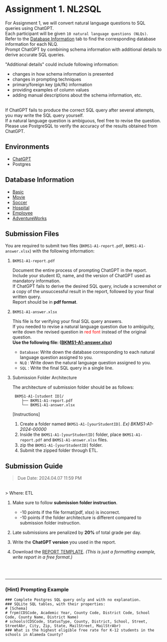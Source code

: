 # Assignment 1. NL2SQL

For Assignment 1, we will convert natural language questions to SQL queries using ChatGPT. <br/>
Each participant will be given `10 natural language questions (NLQs)`. <br/>
Refer to the [Database Information](#database-information) tab to find the corresponding database information for each NLQ. <br/>
Prompt ChatGPT by combining schema information with additional details to derive accurate SQL queries. <br/>

"Additional details" could include following information:
- changes in how schema information is presented
- changes in prompting techniques
- primary/foreign key (pk/fk) information 
- providing examples of column values 
- adding manual descriptions about the schema information, etc.

<br/>
If ChatGPT fails to produce the correct SQL query after several attempts, you may write the SQL query yourself. <br/>
If a natural language question is ambiguous, feel free to revise the question. <br/>
Please use PostgreSQL to verify the accuracy of the results obtained from ChatGPT.

## Environments
- [ChatGPT](https://chat.openai.com/)
- Postgres



## Database Information
- [Basic]()
- [Movie]()
- [Soccer]()
- [Hospital]()
- [Employee]()
- [AdventureWorks]()



## Submission Files
You are required to submit two files (`BKMS1-A1-report.pdf`, `BKMS1-A1-answer.xlsx`) with the following information:

1. `BKMS1-A1-report.pdf`
    
    Document the entire process of prompting ChatGPT in the report. <br/>
    Include your student ID, name, and the version of ChatGPT used as mandatory information.<br/>
    If ChatGPT fails to derive the desired SQL query, include a screenshot or a copy of the unsuccessful result in the report, followed by your final written query.<br/>
    Report should be in **pdf format**.

2. `BKMS1-A1-answer.xlsx`

    This file is for verifying your final SQL query answers. <br/>
    If you needed to revise a natural language question due to ambiguity, write down the revised question in <span style="color:red">red font</span> instead of the original question.
    <br/>
    **Use the following file: ([BKMS1-A1-answer.xlsx](./BKMS1-A1-answer.xlsx))**
    - `Database`: Write down the database corresponding to each natural language question assigned to you.
    - `NLQ` : Write down the natural language question assigned to you.
    - `SQL` : Write the final SQL query in a single line. <br/>

3. Submission Folder Architecture

    The architecture of submission folder should be as follows:
    ```
     BKMS1-A1-[student ID]/
        ├── BKMS1-A1-report.pdf
        └── BKMS1-A1-answer.xlsx
    ```
    
    [Instructions]
    1. Create a folder named `BKMS1-A1-[yourStudentID]`.  *Ex) BKMS1-A1-2024-00000* <br/>
    2. Inside the `BKMS1-A1-[yourStudentID]` folder, place `BKMS1-A1-report.pdf` and `BKMS1-A1-answer.xlsx` files.
    3. zip the `BKMS1-A1-[yourStudentID]` folder.
    4. Submit the zipped folder through ETL.

    

## Submission Guide
> Due Date: 2024.04.07 11:59 PM
<br/>
> Where: ETL

1. Make sure to follow **submission folder instruction**. 
    - -10 points if the file format(pdf, xlsx) is incorrect. 
    - -10 points if the folder architecture is different compared to submission folder instruction.

2. Late submissions are penalized by **20%** of total grade per day. <br/>
3. Write the **ChatGPT version** you used in the report. <br/>
4. Download the [REPORT TEMPLATE](./report-template.docx). *(This is just a formatting example, write report in a free format.)*


<br/>
<br/>

---

### (Hint) Prompting Example
```
### Complete Postgres SQL query only and with no explanation.
### SQLite SQL tables, with their properties:
# [Schema] 
# frpm(CDSCode, Academic Year, County Code, District Code, School Code, County Name, District Name)
# schools(CDSCode, StatusType, County, District, School, Street, StreetAbr, City, Zip, State, MailStreet, MailStrAbr)
### What is the highest eligible free rate for K-12 students in the schools in Alameda County?
```
